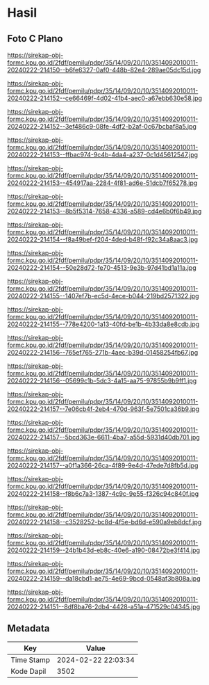 # Hasil

## Foto C Plano

https://sirekap-obj-formc.kpu.go.id/2fdf/pemilu/pdpr/35/14/09/20/10/3514092010011-20240222-214150--b6fe6327-0af0-448b-82e4-289ae05dc15d.jpg

https://sirekap-obj-formc.kpu.go.id/2fdf/pemilu/pdpr/35/14/09/20/10/3514092010011-20240222-214152--ce66469f-4d02-41b4-aec0-a67ebb630e58.jpg

https://sirekap-obj-formc.kpu.go.id/2fdf/pemilu/pdpr/35/14/09/20/10/3514092010011-20240222-214152--3ef486c9-08fe-4df2-b2af-0c67bcbaf8a5.jpg

https://sirekap-obj-formc.kpu.go.id/2fdf/pemilu/pdpr/35/14/09/20/10/3514092010011-20240222-214153--ffbac974-9c4b-4da4-a237-0c1d45612547.jpg

https://sirekap-obj-formc.kpu.go.id/2fdf/pemilu/pdpr/35/14/09/20/10/3514092010011-20240222-214153--454917aa-2284-4f81-ad6e-51dcb7f65278.jpg

https://sirekap-obj-formc.kpu.go.id/2fdf/pemilu/pdpr/35/14/09/20/10/3514092010011-20240222-214153--8b5f5314-7658-4336-a589-cd4e6b0f6b49.jpg

https://sirekap-obj-formc.kpu.go.id/2fdf/pemilu/pdpr/35/14/09/20/10/3514092010011-20240222-214154--f8a49bef-f204-4ded-b48f-f92c34a8aac3.jpg

https://sirekap-obj-formc.kpu.go.id/2fdf/pemilu/pdpr/35/14/09/20/10/3514092010011-20240222-214154--50e28d72-fe70-4513-9e3b-97d41bd1a11a.jpg

https://sirekap-obj-formc.kpu.go.id/2fdf/pemilu/pdpr/35/14/09/20/10/3514092010011-20240222-214155--1407ef7b-ec5d-4ece-b044-219bd2571322.jpg

https://sirekap-obj-formc.kpu.go.id/2fdf/pemilu/pdpr/35/14/09/20/10/3514092010011-20240222-214155--778e4200-1a13-40fd-be1b-4b33da8e8cdb.jpg

https://sirekap-obj-formc.kpu.go.id/2fdf/pemilu/pdpr/35/14/09/20/10/3514092010011-20240222-214156--765ef765-271b-4aec-b39d-01458254fb67.jpg

https://sirekap-obj-formc.kpu.go.id/2fdf/pemilu/pdpr/35/14/09/20/10/3514092010011-20240222-214156--05699c1b-5dc3-4a15-aa75-97855b9b9ff1.jpg

https://sirekap-obj-formc.kpu.go.id/2fdf/pemilu/pdpr/35/14/09/20/10/3514092010011-20240222-214157--7e06cb4f-2eb4-470d-963f-5e7501ca36b9.jpg

https://sirekap-obj-formc.kpu.go.id/2fdf/pemilu/pdpr/35/14/09/20/10/3514092010011-20240222-214157--5bcd363e-6611-4ba7-a55d-5931d40db701.jpg

https://sirekap-obj-formc.kpu.go.id/2fdf/pemilu/pdpr/35/14/09/20/10/3514092010011-20240222-214157--a0f1a366-26ca-4f89-9e4d-47ede7d8fb5d.jpg

https://sirekap-obj-formc.kpu.go.id/2fdf/pemilu/pdpr/35/14/09/20/10/3514092010011-20240222-214158--f8b6c7a3-1387-4c9c-9e55-f326c94c840f.jpg

https://sirekap-obj-formc.kpu.go.id/2fdf/pemilu/pdpr/35/14/09/20/10/3514092010011-20240222-214158--c3528252-bc8d-4f5e-bd6d-e590a9eb8dcf.jpg

https://sirekap-obj-formc.kpu.go.id/2fdf/pemilu/pdpr/35/14/09/20/10/3514092010011-20240222-214159--24b1b43d-eb8c-40e6-a190-08472be3f414.jpg

https://sirekap-obj-formc.kpu.go.id/2fdf/pemilu/pdpr/35/14/09/20/10/3514092010011-20240222-214159--da18cbd1-ae75-4e69-9bcd-0548af3b808a.jpg

https://sirekap-obj-formc.kpu.go.id/2fdf/pemilu/pdpr/35/14/09/20/10/3514092010011-20240222-214151--8df8ba76-2db4-4428-a51a-471529c04345.jpg


## Metadata

| Key        | Value               |
| ---------- | ------------------- |
| Time Stamp | 2024-02-22 22:03:34 |
| Kode Dapil | 3502                |



